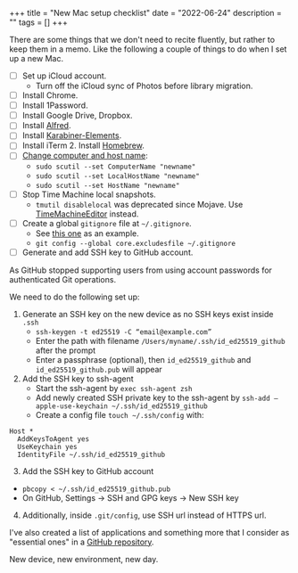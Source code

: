 +++
title = "New Mac setup checklist"
date = "2022-06-24"
description = ""
tags = []
+++

There are some things that we don't need to recite fluently, but rather to keep them in a memo. Like the following a couple of things to do when I set up a new Mac.

- [ ] Set up iCloud account.
  - Turn off the iCloud sync of Photos before library migration.
- [ ] Install Chrome.
- [ ] Install 1Password.
- [ ] Install Google Drive, Dropbox.
- [ ] Install [Alfred](https://www.alfredapp.com/).
- [ ] Install [Karabiner-Elements](https://karabiner-elements.pqrs.org/).
- [ ] Install iTerm 2. Install [Homebrew](https://brew.sh/).
- [ ] [Change computer and host name](https://apple.stackexchange.com/questions/66611/how-to-change-computer-name-so-terminal-displays-it-in-mac-os-x-mountain-lion):
  - `sudo scutil --set ComputerName "newname"`
  - `sudo scutil --set LocalHostName "newname"`
  - `sudo scutil --set HostName "newname"`
- [ ] Stop Time Machine local snapshots.
  - `tmutil disablelocal` was deprecated since Mojave. Use  [TimeMachineEditor](https://tclementdev.com/timemachineeditor/) instead.
- [ ] Create a global `gitignore` file at `~/.gitignore`.
  - See [this one](/config/.gitignore) as an example.
  - `git config --global core.excludesfile ~/.gitignore`
- [ ] Generate and add SSH key to GitHub account.

As GitHub stopped supporting users from using account passwords for authenticated Git operations.

We need to do the following set up:

1. Generate an SSH key on the new device as no SSH keys exist inside `.ssh`
    - `ssh-keygen -t ed25519 -C “email@example.com”`
    - Enter the path with filename `/Users/myname/.ssh/id_ed25519_github` after the prompt
    - Enter a passphrase (optional), then `id_ed25519_github` and `id_ed25519_github.pub` will appear
2. Add the SSH key to ssh-agent
    - Start the ssh-agent by `exec ssh-agent zsh`
    - Add newly created SSH private key to the ssh-agent by `ssh-add —apple-use-keychain ~/.ssh/id_ed25519_github`
    - Create a config file `touch ~/.ssh/config` with:

```plaintext
Host *
  AddKeysToAgent yes
  UseKeychain yes
  IdentityFile ~/.ssh/id_ed25519_github
```

3. Add the SSH key to GitHub account
- `pbcopy < ~/.ssh/id_ed25519_github.pub`
- On GitHub, Settings -> SSH and GPG keys -> New SSH key

4. Additionally, inside `.git/config`, use SSH url instead of HTTPS url.

I've also created a list of applications and something more that I consider as "essential ones" in a [GitHub repository](https://github.com/rexarski/toolbox).

New device, new environment, new day.
